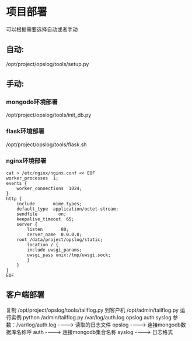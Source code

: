 # 项目部署
可以根据需要选择自动或者手动
## 自动:
/opt/project/opslog/tools/setup.py
## 手动:
### mongodo环境部署
/opt/project/opslog/tools/init_db.py
### flask环境部署
/opt/project/opslog/tools/flask.sh
### nginx环境部署
    cat > /etc/nginx/nginx.conf << EOF
    worker_processes  1;
    events {
        worker_connections  1024;
    }
    http {
        include       mime.types;
        default_type  application/octet-stream;
        sendfile        on;
        keepalive_timeout  65;
        server {
            listen       80;
            server_name  0.0.0.0;
        root /data/project/opslog/static;
            location / { 
            include uwsgi_params; 
            uwsgi_pass unix:/tmp/uwsgi.sock; 
            }
        }
    }
    EOF

## 客户端部署
复制
/opt/project/opslog/tools/tailflog.py 
到客户机
/opt/admin/tailflog.py
运行实例
    python /admin/tailflog.py /var/log/auth.log opslog auth syslog
    参数：/var/log/auth.log  ----> 读取的日志文件
          opslog            ----> 连接mongodb数据库名称呼
          auth              ----> 连接mongodb集合名称
          syslog            ----> 日志格式

